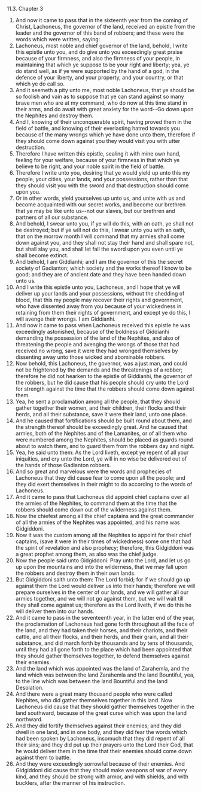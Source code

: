 11.3. Chapter 3
1. And now it came to pass that in the sixteenth year from the coming of Christ, Lachoneus, the governor of the land, received an epistle from the leader and the governor of this band of robbers; and these were the words which were written, saying:
2. Lachoneus, most noble and chief governor of the land, behold, I write this epistle unto you, and do give unto you exceedingly great praise because of your firmness, and also the firmness of your people, in maintaining that which ye suppose to be your right and liberty; yea, ye do stand well, as if ye were supported by the hand of a god, in the defence of your liberty, and your property, and your country, or that which ye do call so.
3. And it seemeth a pity unto me, most noble Lachoneus, that ye should be so foolish and vain as to suppose that ye can stand against so many brave men who are at my command, who do now at this time stand in their arms, and do await with great anxiety for the word--Go down upon the Nephites and destroy them.
4. And I, knowing of their unconquerable spirit, having proved them in the field of battle, and knowing of their everlasting hatred towards you because of the many wrongs which ye have done unto them, therefore if they should come down against you they would visit you with utter destruction.
5. Therefore I have written this epistle, sealing it with mine own hand, feeling for your welfare, because of your firmness in that which ye believe to be right, and your noble spirit in the field of battle.
6. Therefore I write unto you, desiring that ye would yield up unto this my people, your cities, your lands, and your possessions, rather than that they should visit you with the sword and that destruction should come upon you.
7. Or in other words, yield yourselves up unto us, and unite with us and become acquainted with our secret works, and become our brethren that ye may be like unto us--not our slaves, but our brethren and partners of all our substance.
8. And behold, I swear unto you, if ye will do this, with an oath, ye shall not be destroyed; but if ye will not do this, I swear unto you with an oath, that on the morrow month I will command that my armies shall come down against you, and they shall not stay their hand and shall spare not, but shall slay you, and shall let fall the sword upon you even until ye shall become extinct.
9. And behold, I am Giddianhi; and I am the governor of this the secret society of Gadianton; which society and the works thereof I know to be good; and they are of ancient date and they have been handed down unto us.
10. And I write this epistle unto you, Lachoneus, and I hope that ye will deliver up your lands and your possessions, without the shedding of blood, that this my people may recover their rights and government, who have dissented away from you because of your wickedness in retaining from them their rights of government, and except ye do this, I will avenge their wrongs. I am Giddianhi.
11. And now it came to pass when Lachoneus received this epistle he was exceedingly astonished, because of the boldness of Giddianhi demanding the possession of the land of the Nephites, and also of threatening the people and avenging the wrongs of those that had received no wrong, save it were they had wronged themselves by dissenting away unto those wicked and abominable robbers.
12. Now behold, this Lachoneus, the governor, was a just man, and could not be frightened by the demands and the threatenings of a robber; therefore he did not hearken to the epistle of Giddianhi, the governor of the robbers, but he did cause that his people should cry unto the Lord for strength against the time that the robbers should come down against them.
13. Yea, he sent a proclamation among all the people, that they should gather together their women, and their children, their flocks and their herds, and all their substance, save it were their land, unto one place.
14. And he caused that fortifications should be built round about them, and the strength thereof should be exceedingly great. And he caused that armies, both of the Nephites and of the Lamanites, or of all them who were numbered among the Nephites, should be placed as guards round about to watch them, and to guard them from the robbers day and night.
15. Yea, he said unto them: As the Lord liveth, except ye repent of all your iniquities, and cry unto the Lord, ye will in no wise be delivered out of the hands of those Gadianton robbers.
16. And so great and marvelous were the words and prophecies of Lachoneus that they did cause fear to come upon all the people; and they did exert themselves in their might to do according to the words of Lachoneus.
17. And it came to pass that Lachoneus did appoint chief captains over all the armies of the Nephites, to command them at the time that the robbers should come down out of the wilderness against them.
18. Now the chiefest among all the chief captains and the great commander of all the armies of the Nephites was appointed, and his name was Gidgiddoni.
19. Now it was the custom among all the Nephites to appoint for their chief captains, (save it were in their times of wickedness) some one that had the spirit of revelation and also prophecy; therefore, this Gidgiddoni was a great prophet among them, as also was the chief judge.
20. Now the people said unto Gidgiddoni: Pray unto the Lord, and let us go up upon the mountains and into the wilderness, that we may fall upon the robbers and destroy them in their own lands.
21. But Gidgiddoni saith unto them: The Lord forbid; for if we should go up against them the Lord would deliver us into their hands; therefore we will prepare ourselves in the center of our lands, and we will gather all our armies together, and we will not go against them, but we will wait till they shall come against us; therefore as the Lord liveth, if we do this he will deliver them into our hands.
22. And it came to pass in the seventeenth year, in the latter end of the year, the proclamation of Lachoneus had gone forth throughout all the face of the land, and they had taken their horses, and their chariots, and their cattle, and all their flocks, and their herds, and their grain, and all their substance, and did march forth by thousands and by tens of thousands, until they had all gone forth to the place which had been appointed that they should gather themselves together, to defend themselves against their enemies.
23. And the land which was appointed was the land of Zarahemla, and the land which was between the land Zarahemla and the land Bountiful, yea, to the line which was between the land Bountiful and the land Desolation.
24. And there were a great many thousand people who were called Nephites, who did gather themselves together in this land. Now Lachoneus did cause that they should gather themselves together in the land southward, because of the great curse which was upon the land northward.
25. And they did fortify themselves against their enemies; and they did dwell in one land, and in one body, and they did fear the words which had been spoken by Lachoneus, insomuch that they did repent of all their sins; and they did put up their prayers unto the Lord their God, that he would deliver them in the time that their enemies should come down against them to battle.
26. And they were exceedingly sorrowful because of their enemies. And Gidgiddoni did cause that they should make weapons of war of every kind, and they should be strong with armor, and with shields, and with bucklers, after the manner of his instruction.

